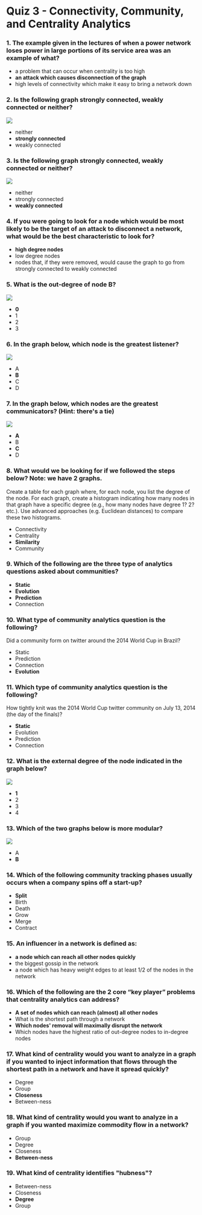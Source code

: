 # Quiz 3 - Connectivity, Community, and Centrality Analytics

### 1. The example given in the lectures of when a power network loses power in large portions of its service area was an example of what?

- a problem that can occur when centrality is too high
- **an attack which causes disconnection of the graph**
- high levels of connectivity which make it easy to bring a network down

### 2. Is the following graph strongly connected, weakly connected or neither?

![](img/ABCD--Counter-Clockwise.png)

- neither
- **strongly connected**
- weakly connected

### 3. Is the following graph strongly connected, weakly connected or neither?

![](img/ABCD-Pointing-to-C.png)

- neither
- strongly connected
- **weakly connected**

### 4. If you were going to look for a node which would be most likely to be the target of an attack to disconnect a network, what would be the best characteristic to look for?

- **high degree nodes**
- low degree nodes
- nodes that, if they were removed, would cause the graph to go from strongly connected to weakly connected

### 5. What is the out-degree of node B?

![](img/Q5.png)

- **0**
- 1
- 2
- 3

### 6. In the graph below, which node is the greatest listener?

![](img/Q6.png)

- A
- **B**
- C
- D

### 7. In the graph below, which nodes are the greatest communicators? (Hint: there's a tie)

![](img/Q7.png)
 
- **A**
- B
- **C**
- D

### 8. What would we be looking for if we followed the steps below? Note: we have 2 graphs.

Create a table for each graph where, for each node, you list the degree of the node.
For each graph, create a histogram indicating how many nodes in that graph have a specific degree (e.g., how many nodes have degree 1? 2? etc.).
Use advanced approaches (e.g. Euclidean distances) to compare these two histograms.

- Connectivity
- Centrality
- **Similarity**
- Community

### 9. Which of the following are the three type of analytics questions asked about communities?

- **Static**
- **Evolution**
- **Prediction**
- Connection

### 10. What type of community analytics question is the following?

Did a community form on twitter around the 2014 World Cup in Brazil?

- Static
- Prediction
- Connection
- **Evolution**

### 11. Which type of community analytics question is the following?

How tightly knit was the 2014 World Cup twitter community on July 13, 2014 (the day of the finals)?

- **Static**
- Evolution
- Prediction
- Connection

### 12. What is the external degree of the node indicated in the graph below?

![](img/Q12.png)

- **1**
- 2
- 3
- 4

### 13. Which of the two graphs below is more modular?

![](img/Q13.png)

- A
- **B**

### 14. Which of the following community tracking phases usually occurs when a company spins off a start-up?

- **Split**
- Birth
- Death
- Grow
- Merge
- Contract

### 15. An influencer in a network is defined as:

- **a node which can reach all other nodes quickly**
- the biggest gossip in the network
- a node which has heavy weight edges to at least 1/2 of the nodes in the network

### 16. Which of the following are the 2 core “key player” problems that centrality analytics can address?

- **A set of nodes which can reach (almost) all other nodes**
- What is the shortest path through a network
- **Which nodes' removal will maximally disrupt the network**
- Which nodes have the highest ratio of out-degree nodes to in-degree nodes

### 17. What kind of centrality would you want to analyze in a graph if you wanted to inject information that flows through the shortest path in a network and have it spread quickly?

- Degree
- Group
- **Closeness**
- Between-ness

### 18. What kind of centrality would you want to analyze in a graph if you wanted maximize commodity flow in a network?

- Group
- Degree
- Closeness
- **Between-ness**

### 19. What kind of centrality identifies "hubness"?

- Between-ness
- Closeness
- **Degree**
- Group
